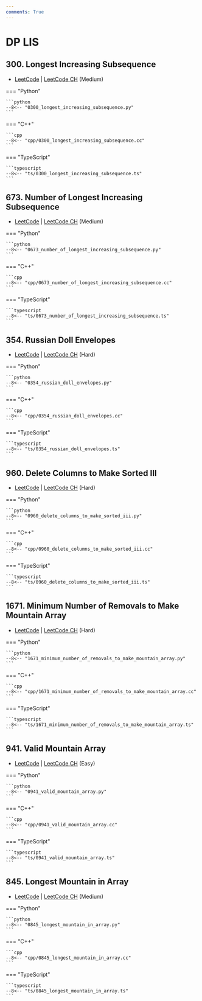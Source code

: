 ```yaml
---
comments: True
---
```


# DP LIS

## 300. Longest Increasing Subsequence

-  [LeetCode](https://leetcode.com/problems/longest-increasing-subsequence/) | [LeetCode CH](https://leetcode.cn/problems/longest-increasing-subsequence/) (Medium)

=== "Python"

    ```python
    --8<-- "0300_longest_increasing_subsequence.py"
    ```

=== "C++"

    ```cpp
    --8<-- "cpp/0300_longest_increasing_subsequence.cc"
    ```

=== "TypeScript"

    ```typescript
    --8<-- "ts/0300_longest_increasing_subsequence.ts"
    ```

## 673. Number of Longest Increasing Subsequence

-  [LeetCode](https://leetcode.com/problems/number-of-longest-increasing-subsequence/) | [LeetCode CH](https://leetcode.cn/problems/number-of-longest-increasing-subsequence/) (Medium)

=== "Python"

    ```python
    --8<-- "0673_number_of_longest_increasing_subsequence.py"
    ```

=== "C++"

    ```cpp
    --8<-- "cpp/0673_number_of_longest_increasing_subsequence.cc"
    ```

=== "TypeScript"

    ```typescript
    --8<-- "ts/0673_number_of_longest_increasing_subsequence.ts"
    ```

## 354. Russian Doll Envelopes

-  [LeetCode](https://leetcode.com/problems/russian-doll-envelopes/) | [LeetCode CH](https://leetcode.cn/problems/russian-doll-envelopes/) (Hard)

=== "Python"

    ```python
    --8<-- "0354_russian_doll_envelopes.py"
    ```

=== "C++"

    ```cpp
    --8<-- "cpp/0354_russian_doll_envelopes.cc"
    ```

=== "TypeScript"

    ```typescript
    --8<-- "ts/0354_russian_doll_envelopes.ts"
    ```

## 960. Delete Columns to Make Sorted III

-  [LeetCode](https://leetcode.com/problems/delete-columns-to-make-sorted-iii/) | [LeetCode CH](https://leetcode.cn/problems/delete-columns-to-make-sorted-iii/) (Hard)

=== "Python"

    ```python
    --8<-- "0960_delete_columns_to_make_sorted_iii.py"
    ```

=== "C++"

    ```cpp
    --8<-- "cpp/0960_delete_columns_to_make_sorted_iii.cc"
    ```

=== "TypeScript"

    ```typescript
    --8<-- "ts/0960_delete_columns_to_make_sorted_iii.ts"
    ```

## 1671. Minimum Number of Removals to Make Mountain Array

-  [LeetCode](https://leetcode.com/problems/minimum-number-of-removals-to-make-mountain-array/) | [LeetCode CH](https://leetcode.cn/problems/minimum-number-of-removals-to-make-mountain-array/) (Hard)

=== "Python"

    ```python
    --8<-- "1671_minimum_number_of_removals_to_make_mountain_array.py"
    ```

=== "C++"

    ```cpp
    --8<-- "cpp/1671_minimum_number_of_removals_to_make_mountain_array.cc"
    ```

=== "TypeScript"

    ```typescript
    --8<-- "ts/1671_minimum_number_of_removals_to_make_mountain_array.ts"
    ```

## 941. Valid Mountain Array

-  [LeetCode](https://leetcode.com/problems/valid-mountain-array/) | [LeetCode CH](https://leetcode.cn/problems/valid-mountain-array/) (Easy)

=== "Python"

    ```python
    --8<-- "0941_valid_mountain_array.py"
    ```

=== "C++"

    ```cpp
    --8<-- "cpp/0941_valid_mountain_array.cc"
    ```

=== "TypeScript"

    ```typescript
    --8<-- "ts/0941_valid_mountain_array.ts"
    ```

## 845. Longest Mountain in Array

-  [LeetCode](https://leetcode.com/problems/longest-mountain-in-array/) | [LeetCode CH](https://leetcode.cn/problems/longest-mountain-in-array/) (Medium)

=== "Python"

    ```python
    --8<-- "0845_longest_mountain_in_array.py"
    ```

=== "C++"

    ```cpp
    --8<-- "cpp/0845_longest_mountain_in_array.cc"
    ```

=== "TypeScript"

    ```typescript
    --8<-- "ts/0845_longest_mountain_in_array.ts"
    ```
